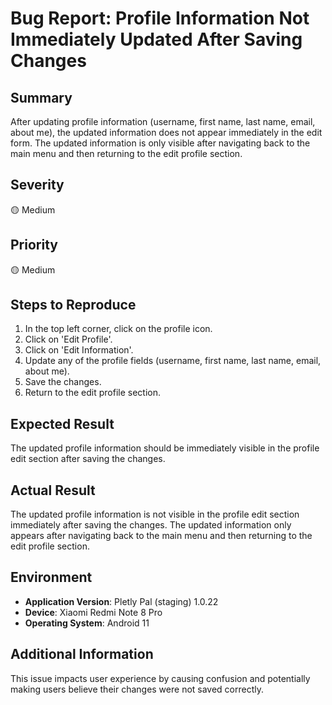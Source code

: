 # Bug Report: Profile Information Not Immediately Updated After Saving Changes

## Summary
After updating profile information (username, first name, last name, email, about me), the updated information does not appear immediately in the edit form. The updated information is only visible after navigating back to the main menu and then returning to the edit profile section.

## Severity
🟡 Medium

## Priority
🟡 Medium

## Steps to Reproduce
1. In the top left corner, click on the profile icon.
2. Click on 'Edit Profile'.
3. Click on 'Edit Information'.
4. Update any of the profile fields (username, first name, last name, email, about me).
5. Save the changes.
6. Return to the edit profile section.

## Expected Result
The updated profile information should be immediately visible in the profile edit section after saving the changes.

## Actual Result
The updated profile information is not visible in the profile edit section immediately after saving the changes. The updated information only appears after navigating back to the main menu and then returning to the edit profile section.

## Environment
- **Application Version**: Pletly Pal (staging) 1.0.22
- **Device**: Xiaomi Redmi Note 8 Pro
- **Operating System**: Android 11

## Additional Information
This issue impacts user experience by causing confusion and potentially making users believe their changes were not saved correctly.
